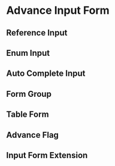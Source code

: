 # Advance Input Form

## Reference Input

## Enum Input

## Auto Complete Input

## Form Group

## Table Form

## Advance Flag

## Input Form Extension